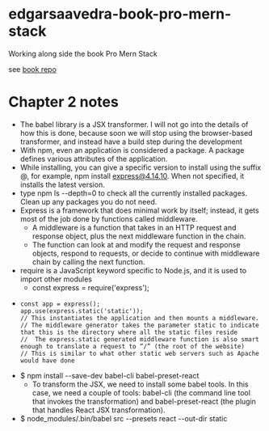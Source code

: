 # edgarsaavedra-book-pro-mern-stack
Working along side the book Pro Mern Stack

see [book repo](https://github.com/vasansr/pro-mern-stack)

# Chapter 2 notes

* The babel library is a JSX transformer. I will not go into the details of how this is done, because soon we will stop using the browser-based transformer, and instead have a build step during the development
* With npm, even an application is considered a package. A package defines various attributes of the application.
* While installing, you can give a specific version to install using the suffix @<version>, for example, npm install express@4.14.10. When not specified, it installs the latest version.
* type npm ls --depth=0 to check all the currently installed packages. Clean up any packages you do not need.
* Express is a framework that does minimal work by itself; instead, it gets most of the job done by functions called middleware.
  * A middleware is a function that takes in an HTTP request and response object, plus the next middleware function in the chain.
  * The function can look at and modify the request and response objects, respond to requests, or decide to continue with middleware chain by calling the next function.
* require is a JavaScript keyword specific to Node.js, and it is used to import other modules
  * const express = require('express');
* ```
  const app = express();
  app.use(express.static('static'));
  // This instantiates the application and then mounts a middleware.
  // The middleware generator takes the parameter static to indicate that this is the directory where all the static files reside
  //  The express.static generated middleware function is also smart enough to translate a request to “/” (the root of the website)
  // This is similar to what other static web servers such as Apache would have done
  ```
* $ npm install --save-dev babel-cli babel-preset-react
  * To transform the JSX, we need to install some babel tools. In this case, we need a couple of tools: babel-cli (the command line tool that invokes the transformation) and babel-preset-react (the plugin that handles React JSX transformation).
* $ node_modules/.bin/babel src --presets react --out-dir static